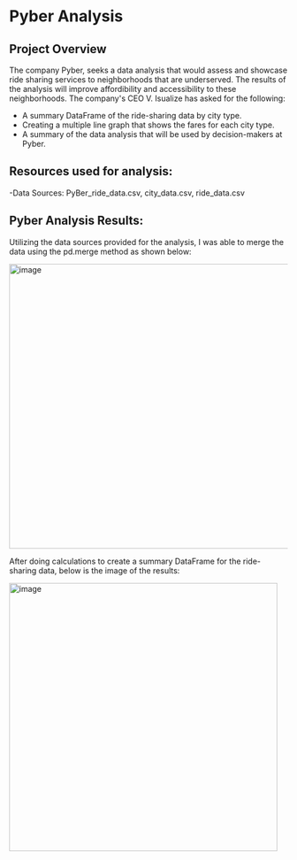 # Pyber Analysis

## Project Overview
The company Pyber, seeks a data analysis that would assess and showcase ride sharing services to neighborhoods that are underserved. The results of the analysis will improve affordibility and accessibility to these neighborhoods. The company's CEO V. Isualize has asked for the following:
 - A summary DataFrame of the ride-sharing data by city type.
 - Creating a multiple line graph that shows the fares for each city type.
 - A summary of the data analysis that will be used by decision-makers at Pyber.

## Resources used for analysis:
 -Data Sources: PyBer_ride_data.csv, city_data.csv, ride_data.csv
 
 ## Pyber Analysis Results:
 
 Utilizing the data sources provided for the analysis, I was able to merge the data using the pd.merge method as shown below:
 
 <img width="515" alt="image" src="https://user-images.githubusercontent.com/107371010/185265731-7bf178fc-fa85-4ab6-b395-85c40d5305e0.png">
 
 After doing calculations to create a summary DataFrame for the ride-sharing data, below is the image of the results:
 
 <img width="485" alt="image" src="https://user-images.githubusercontent.com/107371010/185267506-8432c801-cbfc-492a-8777-90882f508aab.png">
 
 

